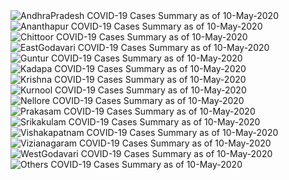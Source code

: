 
<img src="https://deepuhub.github.io/COVID-19/GraphsGenerated/10-May-2020/Last24Hrs_AndhraPradesh_10-May-2020.jpg" alt="AndhraPradesh COVID-19 Cases Summary as of 10-May-2020">
 <br>
<img src="https://deepuhub.github.io/COVID-19/GraphsGenerated/10-May-2020/Last24Hrs_Ananthapur_10-May-2020.jpg" alt="Ananthapur COVID-19 Cases Summary as of 10-May-2020">
 <br>
<img src="https://deepuhub.github.io/COVID-19/GraphsGenerated/10-May-2020/Last24Hrs_Chittoor_10-May-2020.jpg" alt="Chittoor COVID-19 Cases Summary as of 10-May-2020">
 <br>
<img src="https://deepuhub.github.io/COVID-19/GraphsGenerated/10-May-2020/Last24Hrs_EastGodavari_10-May-2020.jpg" alt="EastGodavari COVID-19 Cases Summary as of 10-May-2020">
 <br>
<img src="https://deepuhub.github.io/COVID-19/GraphsGenerated/10-May-2020/Last24Hrs_Guntur_10-May-2020.jpg" alt="Guntur COVID-19 Cases Summary as of 10-May-2020">
 <br>
<img src="https://deepuhub.github.io/COVID-19/GraphsGenerated/10-May-2020/Last24Hrs_Kadapa_10-May-2020.jpg" alt="Kadapa COVID-19 Cases Summary as of 10-May-2020">
 <br>
<img src="https://deepuhub.github.io/COVID-19/GraphsGenerated/10-May-2020/Last24Hrs_Krishna_10-May-2020.jpg" alt="Krishna COVID-19 Cases Summary as of 10-May-2020">
 <br>
<img src="https://deepuhub.github.io/COVID-19/GraphsGenerated/10-May-2020/Last24Hrs_Kurnool_10-May-2020.jpg" alt="Kurnool COVID-19 Cases Summary as of 10-May-2020">
 <br>
<img src="https://deepuhub.github.io/COVID-19/GraphsGenerated/10-May-2020/Last24Hrs_Nellore_10-May-2020.jpg" alt="Nellore COVID-19 Cases Summary as of 10-May-2020">
 <br>
<img src="https://deepuhub.github.io/COVID-19/GraphsGenerated/10-May-2020/Last24Hrs_Prakasam_10-May-2020.jpg" alt="Prakasam COVID-19 Cases Summary as of 10-May-2020">
 <br>
<img src="https://deepuhub.github.io/COVID-19/GraphsGenerated/10-May-2020/Last24Hrs_Srikakulam_10-May-2020.jpg" alt="Srikakulam COVID-19 Cases Summary as of 10-May-2020">
 <br>
<img src="https://deepuhub.github.io/COVID-19/GraphsGenerated/10-May-2020/Last24Hrs_Vishakapatnam_10-May-2020.jpg" alt="Vishakapatnam COVID-19 Cases Summary as of 10-May-2020">
 <br>
<img src="https://deepuhub.github.io/COVID-19/GraphsGenerated/10-May-2020/Last24Hrs_Vizianagaram_10-May-2020.jpg" alt="Vizianagaram COVID-19 Cases Summary as of 10-May-2020">
 <br>
<img src="https://deepuhub.github.io/COVID-19/GraphsGenerated/10-May-2020/Last24Hrs_WestGodavari_10-May-2020.jpg" alt="WestGodavari COVID-19 Cases Summary as of 10-May-2020">
 <br>
 <img src="https://deepuhub.github.io/COVID-19/GraphsGenerated/10-May-2020/Last24Hrs_Others_10-May-2020.jpg" alt="Others COVID-19 Cases Summary as of 10-May-2020">
 <br>

